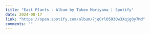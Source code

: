 ```yaml
---
title: "East Plants - Album by Takeo Moriyama | Spotify"
date: 2024-08-17
link: "https://open.spotify.com/album/7jqOrlO593Qw3Xqjg0y7Md"
comments: ""
---
```


